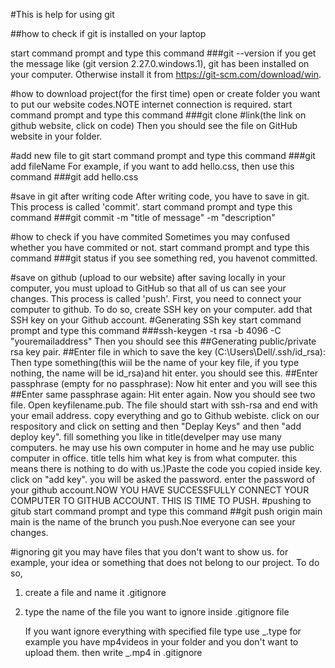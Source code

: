 #This is help for using git

##how to check if git is installed on your laptop

start command prompt and type this command
###git --version
if you get the message like (git version 2.27.0.windows.1), git has been installed on your computer.
Otherwise install it from https://git-scm.com/download/win.

#how to download project(for the first time)
open or create folder you want to put our website codes.NOTE internet connection is required.
start command prompt and type this command
###git clone #link(the link on github website, click on code)
Then you should see the file on GitHub website in your folder.

#add new file to git
start command prompt and type this command
###git add fileName
For example, if you want to add hello.css, then use this command
###git add hello.css

#save in git after writing code
After writing code, you have to save in git.
This process is called 'commit'.
start command prompt and type this command
###git commit -m "title of message" -m "description"

#how to check if you have commited
Sometimes you may confused whether you have commited or not.
start command prompt and type this command
###git status
if you see something red, you havenot committed.

#save on github (upload to our website)
after saving locally in your computer, you must upload to GitHub so that all of us can see your changes.
This process is called 'push'.
First, you need to connect your computer to github. To do so, create SSH key on your computer. add that SSH key on your Github account.
#Generating SSh key
start command prompt and type this command
###ssh-keygen -t rsa -b 4096 -C "youremailaddress"
Then you should see this
##Generating public/private rsa key pair.
##Enter file in which to save the key (C:\Users\Dell/.ssh/id_rsa):
Then type something(this wiil be the name of your key file, if you type nothing, the name will be id_rsa)and hit enter. you should see this.
##Enter passphrase (empty for no passphrase):
Now hit enter and you will see this
##Enter same passphrase again:
Hit enter again. Now you should see two file. Open keyfilename.pub. The file should start with ssh-rsa and end with your email address. copy everything and go to Github webiste. click on our respository and click on setting and then "Deplay Keys" and then "add deploy key". fill something you like in title(develper may use many computers. he may use his own computer in home and he may use public computer in office. title tells him what key is from what computer. this means there is nothing to do with us.)Paste the code you copied inside key. click on "add key". you will be asked the password. enter the password of your github account.NOW YOU HAVE SUCCESSFULLY CONNECT YOUR COMPUTER TO GITHUB ACCOUNT. THIS IS TIME TO PUSH.
#pushing to gitub
start command prompt and type this command
##git push origin main
main is the name of the brunch you push.Noe everyone can see your changes.

#ignoring git
you may have files that you don't want to show us. for example, your idea or something that does not belong to our project. To do so,

1. create a file and name it .gitignore
2. type the name of the file you want to ignore inside .gitignore file

   If you want ignore everything with specified file type use _.type
   for example you have mp4videos in your folder and you don't want to upload them. then write _.mp4 in .gitignore
